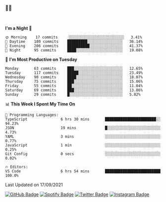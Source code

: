 ### 🤙🍺

<!-- <a href="https://github-readme-stats.vercel.app/api?username=hzak2xx&count_private=true&show_icons=true&theme=dracula">
  <img align="center" src="https://github-readme-stats.vercel.app/api?username=hzak2xx&count_private=true&show_icons=true&theme=dracula" />
</a>
</br> -->
</br>

<!--START_SECTION:waka-->
**I'm a Night 🦉** 

```text
🌞 Morning    17 commits     ░░░░░░░░░░░░░░░░░░░░░░░░░   3.41% 
🌆 Daytime    180 commits    █████████░░░░░░░░░░░░░░░░   36.14% 
🌃 Evening    206 commits    ██████████░░░░░░░░░░░░░░░   41.37% 
🌙 Night      95 commits     ████░░░░░░░░░░░░░░░░░░░░░   19.08%

```
📅 **I'm Most Productive on Tuesday** 

```text
Monday       63 commits     ███░░░░░░░░░░░░░░░░░░░░░░   12.65% 
Tuesday      117 commits    █████░░░░░░░░░░░░░░░░░░░░   23.49% 
Wednesday    90 commits     ████░░░░░░░░░░░░░░░░░░░░░   18.07% 
Thursday     75 commits     ███░░░░░░░░░░░░░░░░░░░░░░   15.06% 
Friday       55 commits     ██░░░░░░░░░░░░░░░░░░░░░░░   11.04% 
Saturday     69 commits     ███░░░░░░░░░░░░░░░░░░░░░░   13.86% 
Sunday       29 commits     █░░░░░░░░░░░░░░░░░░░░░░░░   5.82%

```


📊 **This Week I Spent My Time On** 

```text
💬 Programming Languages: 
TypeScript               6 hrs 30 mins       ███████████████████████░░   94.23% 
JSON                     19 mins             █░░░░░░░░░░░░░░░░░░░░░░░░   4.73% 
YAML                     3 mins              ░░░░░░░░░░░░░░░░░░░░░░░░░   0.77% 
JavaScript               1 min               ░░░░░░░░░░░░░░░░░░░░░░░░░   0.25% 
Git Config               0 secs              ░░░░░░░░░░░░░░░░░░░░░░░░░   0.02%

🔥 Editors: 
VS Code                  6 hrs 54 mins       █████████████████████████   100.0%

```


 Last Updated on 17/09/2021
<!--END_SECTION:waka-->

[![GitHub Badge](https://img.shields.io/badge/GitHub-100000?style=for-the-badge&logo=github&logoColor=white)](https://github.com/hzak2xx)
[![Spotify Badge](https://img.shields.io/badge/Spotify-1ED760?&style=for-the-badge&logo=spotify&logoColor=white)](https://open.spotify.com/user/uf90s6sbbh75a1mt44clkhkvf)
[![Twitter Badge](https://img.shields.io/badge/Twitter-1DA1F2?style=for-the-badge&logo=twitter&logoColor=white)](https://twitter.com/hzak2xx)
[![Instagram Badge](https://img.shields.io/badge/Instagram-E4405F?style=for-the-badge&logo=instagram&logoColor=white)](https://www.instagram.com/hzak2xx/)
